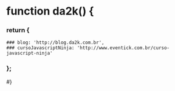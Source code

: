 # function da2k() {
  ### return {
    ### blog: 'http://blog.da2k.com.br',
    ### cursoJavascriptNinja: 'http://www.eventick.com.br/curso-javascript-ninja'
  ### };
#}
